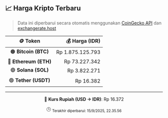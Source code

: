 

<!-- HARGA_KRIPTO -->
## 📈 Harga Kripto Terbaru

> Data ini diperbarui secara otomatis menggunakan [CoinGecko API](https://www.coingecko.com/) dan [exchangerate.host](https://exchangerate.host/)

<div align="center">

| 🪙 Token | 💰 Harga (IDR) |
|:------:|---------------:|
| 🟠 **Bitcoin (BTC)**   | Rp 1.875.125.793 |
| 🔵 **Ethereum (ETH)**  | Rp 73.227.342 |
| 🟣 **Solana (SOL)**    | Rp 3.822.271 |
| 🟢 **Tether (USDT)**   | Rp 16.382 |

---

💱 **Kurs Rupiah (USD → IDR)**: Rp 16.372

🕒 <sub>Terakhir diperbarui: 15/9/2025, 22.35.56</sub>

</div>
<!-- /HARGA_KRIPTO -->
